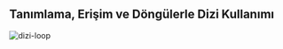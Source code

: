## Tanımlama, Erişim ve Döngülerle Dizi Kullanımı
![dizi-loop](https://i.hizliresim.com/g8sgbiy.jpg)
